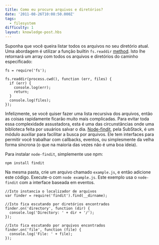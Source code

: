 ```yaml
---
title: Como eu procuro arquivos e diretórios?
date: '2011-08-26T10:08:50.000Z'
tags:
  - filesystem
difficulty: 1
layout: knowledge-post.hbs
---
```


Suponha que você queira listar todos os arquivos no seu diretório atual.  Uma abordagem é utilizar a função builtin `fs.readdir` [method](/how-do-i-read-files-in-node-js). Isto lhe retornará um array com todos os arquivos e diretórios do caminho especificado:

    fs = require('fs');

    fs.readdir(process.cwd(), function (err, files) {
      if (err) {
        console.log(err);
        return;
      }
      console.log(files);
    });


Infelizmente, se você quiser fazer uma lista recursiva dos arquivos, então as coisas rapidamente ficarão muito mais complicadas. Para evitar toda essa complexidade assustadora, esta é uma das circunstâncias onde uma biblioteca feita por usuários salvar o dia. [Node-findit](https://github.com/substack/node-findit), pela SubStack, é um módulo auxiliar para facilitar a busca por arquivos.  Ele tem interfaces para permitir você trabalhar com callbacks, eventos, ou simplesmente da velha forma síncrona (o que na maioria das vezes não é uma boa ideia).

Para instalar `node-findit`, simplemente use npm:

    npm install findit

Na mesma pasta, crie um arquivo chamado `example.js`, e então adicione este código.  Execute-o com `node example.js`.  Este exemplo usa o `node-findit` com a interface baseada em eventos.

    //Isto instancia o localizador de arquivos
    var finder = require('findit').find(__dirname);

    //Isto fica escutando por diretórios encontrados
    finder.on('directory', function (dir) {
      console.log('Directory: ' + dir + '/');
    });

    //Isto fica escutando por arquivos encontrados
    finder.on('file', function (file) {
      console.log('File: ' + file);
    });
